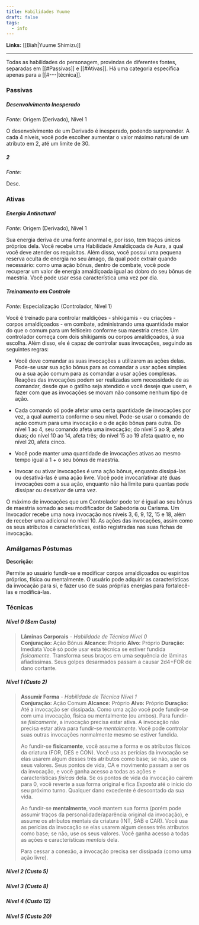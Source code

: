 ```yaml
---
title: Habilidades Yuume
draft: false
tags:
  - info
---
```


**Links:** [[Biah|Yuume Shimizu]]

---

Todas as habilidades do personagem, provindas de diferentes fontes, separadas em [[#Passivas]] e [[#Ativas]]. Há uma categoria específica apenas para a [[#---|técnica]].


### Passivas
##### Desenvolvimento Inesperado
*Fonte:* Origem (Derivado), Nível 1

O desenvolvimento de um Derivado é inesperado, podendo surpreender. A cada 4 níveis, você pode escolher aumentar o valor máximo natural de um atributo em 2, até um limite de 30.

##### 2
*Fonte:*

Desc.

### Ativas
##### Energia Antinatural
*Fonte:* Origem (Derivado), Nível 1

Sua energia deriva de uma fonte anormal e, por isso, tem traços únicos próprios dela. Você recebe uma Habilidade Amaldiçoada de Aura, a qual você deve atender os requisitos. Além disso, você possui uma pequena reserva oculta de energia no seu âmago, da qual pode extrair quando necessário: como uma ação bônus, dentro de combate, você pode recuperar um valor de energia amaldiçoada igual ao dobro do seu bônus de maestria. Você pode usar essa característica uma vez por dia.  

##### Treinamento em Controle
*Fonte:* Especialização (Controlador, Nível 1)

Você é treinado para controlar maldições - shikigamis - ou criações - corpos amaldiçoados - em combate, administrando uma quantidade maior do que o comum para um feiticeiro conforme sua maestria cresce. Um controlador começa com dois shikigamis ou corpos amaldiçoados, à sua escolha. Além disso, ele é capaz de controlar suas invocações, seguindo as seguintes regras:

- Você deve comandar as suas invocações a utilizarem as ações delas. Pode-se usar sua ação bônus para as comandar a usar ações simples ou a sua ação comum para as comandar a usar ações complexas. Reações das invocações podem ser realizadas sem necessidade de as comandar, desde que o gatilho seja atendido e você deseje que usem, e fazer com que as invocações se movam não consome nenhum tipo de ação.

- Cada comando só pode afetar uma certa quantidade de invocações por vez, a qual aumenta conforme o seu nível. Pode-se usar o comando de ação comum para uma invocação e o de ação bônus para outra. Do nível 1 ao 4, seu comando afeta uma invocação; do nível 5 ao 9, afeta duas; do nível 10 ao 14, afeta três; do nível 15 ao 19 afeta quatro e, no nível 20, afeta cinco.

- Você pode manter uma quantidade de invocações ativas ao mesmo tempo igual a 1 + o seu bônus de maestria.

- Invocar ou ativar invocações é uma ação bônus, enquanto dissipá-las ou desativá-las é uma ação livre. Você pode invocar/ativar até duas invocações com a sua ação, enquanto não há limite para quantas pode dissipar ou desativar de uma vez.

O máximo de invocações que um Controlador pode ter é igual ao seu bônus de maestria somado ao seu modificador de Sabedoria ou Carisma. Um Invocador recebe uma nova invocação nos níveis 3, 6, 9, 12, 15 e 18, além de receber uma adicional no nível 10. As ações das invocações, assim como os seus atributos e características, estão registradas nas suas fichas de invocação.

### Amálgamas Póstumas
**Descrição:**

Permite ao usuário fundir-se e modificar corpos amaldiçoados ou espíritos próprios, física ou mentalmente. O usuário pode adquirir as características da invocação para si, e fazer uso de suas próprias energias para fortalecê-las e modificá-las.

### Técnicas

##### Nível 0 (Sem Custo)
> **Lâminas Corporais** - *Habilidade de Técnica Nível 0*  
> **Conjuração:** Ação Bônus
> **Alcance:** Próprio
> **Alvo:** Próprio
> **Duração:** Imediata
> Você só pode usar esta técnica se estiver fundida *fisicamente.* 
> Transforma seus braços em uma sequência de lâminas afiadissimas. Seus golpes desarmados passam a causar 2d4+FOR de dano cortante.
##### Nível 1 (Custo 2)
> **Assumir Forma** - *Habilidade de Técnica Nível 1*  
> **Conjuração:** Ação Comum
> **Alcance:** Próprio
> **Alvo:** Próprio
> **Duração:** Até a invocação ser dissipada.
> Como uma ação você pode fundir-se com uma invocação, fisica ou mentalmente (ou ambos). Para fundir-se *fisicamente*, a invocação precisa estar ativa. A invocação não precisa estar ativa para fundir-se *mentalmente*. Você pode controlar suas outras invocações normalmente mesmo se estiver fundida.
> 
> Ao fundir-se **fisicamente**, você assume a forma e os atributos físicos da criatura (FOR, DES e CON). Você usa as perícias da invocação se elas usarem algum desses três atributos como base; se não, use os seus valores. Seus pontos de vida, CA e movimento passam a ser os da invocação, e você ganha acesso a todas as ações e características *físicas* dela. Se os pontos de vida da invocação cairem para 0, você reverte a sua forma original e fica *Exposta* até o início do seu próximo turno. Qualquer dano excedente é descontado da sua vida.
>
> Ao fundir-se **mentalmente**, você mantem sua forma (porém pode assumir traços da personalidade/aparência original da invocação), e assume os atributos mentais da criatura (INT, SAB e CAR). Você usa as perícias da invocação se elas usarem algum desses três atributos como base; se não, use os seus valores. Você ganha acesso a todas as ações e características *mentais* dela.
> 
> Para cessar a conexão, a invocação precisa ser dissipada (como uma ação livre).
##### Nível 2 (Custo 5)
##### Nível 3 (Custo 8)
##### Nível 4 (Custo 12)
##### Nível 5 (Custo 20)